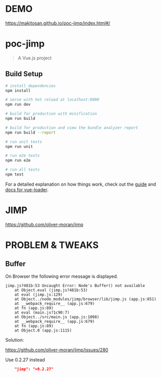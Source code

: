 # DEMO

https://makitosan.github.io/poc-jimp/index.html#/

# poc-jimp

> A Vue.js project

## Build Setup

``` bash
# install dependencies
npm install

# serve with hot reload at localhost:8080
npm run dev

# build for production with minification
npm run build

# build for production and view the bundle analyzer report
npm run build --report

# run unit tests
npm run unit

# run e2e tests
npm run e2e

# run all tests
npm test
```

For a detailed explanation on how things work, check out the [guide](http://vuejs-templates.github.io/webpack/) and [docs for vue-loader](http://vuejs.github.io/vue-loader).

# JIMP
https://github.com/oliver-moran/jimp

# PROBLEM & TWEAKS

## Buffer

On Browser the following error message is displayed.

```
jimp.js?481b:53 Uncaught Error: Node's Buffer() not available
    at Object.eval (jimp.js?481b:53)
    at eval (jimp.js:129)
    at Object../node_modules/jimp/browser/lib/jimp.js (app.js:851)
    at __webpack_require__ (app.js:679)
    at fn (app.js:89)
    at eval (main.js?1c90:7)
    at Object../src/main.js (app.js:1098)
    at __webpack_require__ (app.js:679)
    at fn (app.js:89)
    at Object.0 (app.js:1115)
```

Solution:

https://github.com/oliver-moran/jimp/issues/280

Use 0.2.27 instead

```package.json
    "jimp": "=0.2.27"
```
